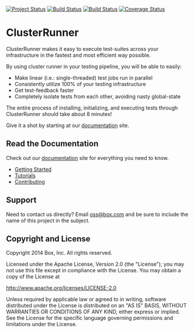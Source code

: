 [![Project Status](http://opensource.box.com/badges/active.svg)](http://opensource.box.com/badges)
[![Build Status](https://travis-ci.org/box/ClusterRunner.svg?branch=master)](https://travis-ci.org/box/ClusterRunner)
[![Build Status](https://ci.appveyor.com/api/projects/status/j7liyv4uuq5m936q/branch/master?svg=true)](https://ci.appveyor.com/project/aptxkid/clusterrunner)
[![Coverage Status](https://coveralls.io/repos/box/ClusterRunner/badge.svg?branch=master)](https://coveralls.io/r/box/ClusterRunner?branch=master)

# ClusterRunner

ClusterRunner makes it easy to execute test-suites across your infrastructure in the fastest and most efficient way possible.

By using cluster runner in your testing pipeline, you will be able to easily:

- Make linear (i.e.: single-threaded) test jobs run in parallel
- Consistently utilize 100% of your testing infrastructure
- Get test-feedback faster
- Completely isolate tests from each other, avoiding nasty global-state

The entire process of installing, initializing, and executing tests through ClusterRunner should take about 8 minutes!

Give it a shot by starting at our [documentation](http://www.clusterrunner.com) site.


## Read the Documentation

Check out our [documentation](http://www.clusterrunner.com) site for everything you need to know.

- [Getting Started](http://www.clusterrunner.com/docs/home/)
- [Tutorials](http://www.clusterrunner.com/docs/configuring-your-project/)
- [Contributing](http://www.clusterrunner.com/docs/development-guide/)

## Support

Need to contact us directly? Email oss@box.com and be sure to include the name of this project in the subject.

## Copyright and License

Copyright 2014 Box, Inc. All rights reserved.

Licensed under the Apache License, Version 2.0 (the "License");
you may not use this file except in compliance with the License.
You may obtain a copy of the License at

   http://www.apache.org/licenses/LICENSE-2.0

Unless required by applicable law or agreed to in writing, software
distributed under the License is distributed on an "AS IS" BASIS,
WITHOUT WARRANTIES OR CONDITIONS OF ANY KIND, either express or implied.
See the License for the specific language governing permissions and
limitations under the License.
